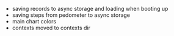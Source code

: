 - saving records to async storage and loading when booting up
- saving steps from pedometer to async storage
- main chart colors
- contexts moved to contexts dir
